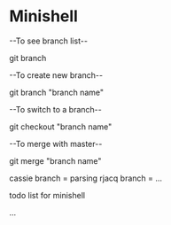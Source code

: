 # Minishell

--To see branch list--

git branch

--To create new branch--

git branch "branch name"

--To switch to a branch--

git checkout "branch name"

--To merge with master--

git merge "branch name"

cassie branch = parsing
rjacq branch = ...


todo list for minishell

...

